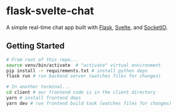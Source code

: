 # flask-svelte-chat

A simple real-time chat app built with [Flask](https://flask.palletsprojects.com/en/2.0.x/), [Svelte](https://svelte.dev/), and [SocketIO](https://socket.io/).

## Getting Started

```sh
# From root of this repo...
source venv/bin/activate  # "activate" virtual environment
pip install -r requirements.txt # install python deps
flask run # run backend server (watches files for changes)

# In another terminal...
cd client # our frontend code is in the client directory
yarn # install frontend deps
yarn dev # run frontend build task (watches files for changes)
```
